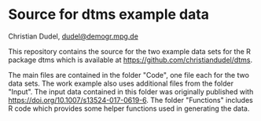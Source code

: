 # Source for dtms example data

Christian Dudel, dudel@demogr.mpg.de

This repository contains the source for the two example data sets for the R 
package dtms which is available at https://github.com/christiandudel/dtms. 

The main files are contained in the folder "Code", one file each for the two 
data sets. The work example also uses additional files from the folder "Input".
The input data contained in this folder was originally published with  https://doi.org/10.1007/s13524-017-0619-6. The folder "Functions" includes
R code which provides some helper functions used in generating the data. 
 
 
